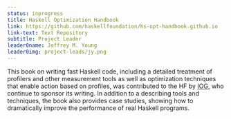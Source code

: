 ```yaml
---
status: inprogress
title: Haskell Optimization Handbook
link: https://github.com/haskellfoundation/hs-opt-handbook.github.io
link-text: Text Repository
subtitle: Project Leader
leader0name: Jeffrey M. Young
leader0img: project-leads/jy.png
---
```


This book on writing fast Haskell code, including a detailed treatment of profilers and other measurement tools as well as optimization techniques that enable action based on profiles, was contributed to the HF by [IOG](https://iohk.io/), who continue to sponsor its writing. In addition to a describing tools and techniques, the book also provides case studies, showing how to dramatically improve the performance of real Haskell programs.
